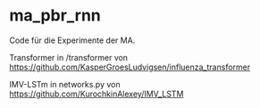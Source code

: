 # ma_pbr_rnn
Code für die Experimente der MA.

Transformer in /transformer von https://github.com/KasperGroesLudvigsen/influenza_transformer

IMV-LSTm in networks.py von https://github.com/KurochkinAlexey/IMV_LSTM
